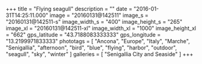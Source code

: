 +++
title = "Flying seagull"
description = ""
date = "2016-01-31T14:25:11.000"
image = "20160131@142511"
image_s = "20160131@142511-s"
image_width_s = "400"
image_height_s = "265"
image_xl = "20160131@142511-xl"
image_width_xl = "1000"
image_height_xl = "662"
gps_latitude = "43.7188083333333"
gps_longitude = "13.2199971833333"
phototags = [ "Ancona", "Europe", "Italy", "Marche", "Senigallia", "afternoon", "bird", "blue", "flying", "harbor", "outdoor", "seagull", "sky", "winter" ]
galleries = [ "Senigallia City and Seaside" ]
+++
